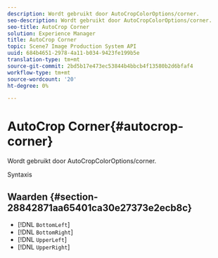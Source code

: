 ```yaml
---
description: Wordt gebruikt door AutoCropColorOptions/corner.
seo-description: Wordt gebruikt door AutoCropColorOptions/corner.
seo-title: AutoCrop Corner
solution: Experience Manager
title: AutoCrop Corner
topic: Scene7 Image Production System API
uuid: 684b4651-2978-4a11-b034-9423fe199b5e
translation-type: tm+mt
source-git-commit: 2bd5b17e473ec53844b4bbcb4f13580b2d6bfaf4
workflow-type: tm+mt
source-wordcount: '20'
ht-degree: 0%

---
```



# AutoCrop Corner{#autocrop-corner}

Wordt gebruikt door AutoCropColorOptions/corner.

Syntaxis

## Waarden {#section-28842871aa65401ca30e27373e2ecb8c}

* [!DNL `BottomLeft`]
* [!DNL `BottomRight`]
* [!DNL `UpperLeft`]
* [!DNL `UpperRight`]

